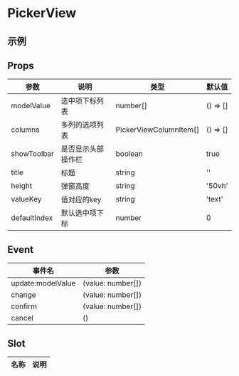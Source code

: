 # PickerView

## 示例

<!--codes start-->
<!--codes end-->

## Props

<!--props start-->

| 参数 | 说明 | 类型 | 默认值 |
| --- | ----- | --- | --- |
| modelValue | 选中项下标列表 | number[] |  () => [] |
| columns | 多列的选项列表 | PickerViewColumnItem[] |  () => [] |
| showToolbar | 是否显示头部操作栏 | boolean |  true |
| title | 标题 | string |  '' |
| height | 弹窗高度 | string |  '50vh' |
| valueKey | 值对应的key | string |  'text' |
| defaultIndex | 默认选中项下标 | number |  0 |

<!--props end-->

## Event

<!--event start-->

| 事件名 | 参数 |
| --- | --- |
| update:modelValue | (value: number[])  |
| change | (value: number[])  |
| confirm | (value: number[])  |
| cancel | ()  |

<!--event end-->

## Slot

<!--slot start-->

| 名称 | 说明 |
| --- | --- |


<!--slot end-->

